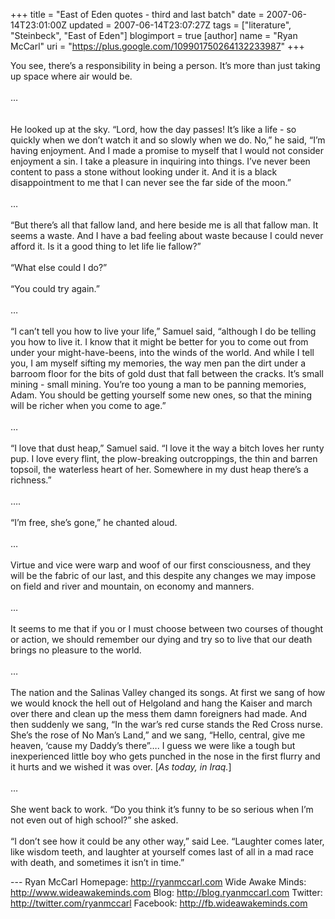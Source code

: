 +++
title = "East of Eden quotes - third and last batch"
date = 2007-06-14T23:01:00Z
updated = 2007-06-14T23:07:27Z
tags = ["literature", "Steinbeck", "East of Eden"]
blogimport = true
[author]
	name = "Ryan McCarl"
	uri = "https://plus.google.com/109901750264132233987"
+++

You see, there’s a responsibility in being a person.  It’s more than just taking up space where air would be.<br /><br />…<br /><br /><br />He looked up at the sky.  “Lord, how the day passes!  It’s like a life - so quickly when we don’t watch it and so slowly when we do.  No,” he said, “I’m having enjoyment.  And I made a promise to myself that I would not consider enjoyment a sin.  I take a pleasure in inquiring into things.  I’ve never been content to pass a stone without looking under it.  And it is a black disappointment to me that I can never see the far side of the moon.”<br /><br />…<br /><br />“But there’s all that fallow land, and here beside me is all that fallow man.  It seems a waste.  And I have a bad feeling about waste because I could never afford it.  Is it a good thing to let life lie fallow?”<br /><br />“What else could I do?”<br /><br />“You could try again.”<br /><br />…<br /><br />“I can’t tell you how to live your life,” Samuel said, “although I do be telling you how to live it.  I know that it might be better for you to come out from under your might-have-beens, into the winds of the world.  And while I tell you, I am myself sifting my memories, the way men pan the dirt under a barroom floor for the bits of gold dust that fall between the cracks.  It’s small mining - small mining.  You’re too young a man to be panning memories, Adam.  You should be getting yourself some new ones, so that the mining will be richer when you come to age.”<br /><br />…<br /><br />“I love that dust heap,” Samuel said.  “I love it the way a bitch loves her runty pup.  I love every flint, the plow-breaking outcroppings, the thin and barren topsoil, the waterless heart of her.  Somewhere in my dust heap there’s a richness.”<br /><br />….<br /><br />“I’m free, she’s gone,” he chanted aloud.<br /><br />…<br /><br />Virtue and vice were warp and woof of our first consciousness, and they will be the fabric of our last, and this despite any changes we may impose on field and river and mountain, on economy and manners.<br /><br />…<br /><br />It seems to me that if you or I must choose between two courses of thought or action, we should remember our dying and try so to live that our death brings no pleasure to the world.<br /><br />…<br /><br />The nation and the Salinas Valley changed its songs.  At first we sang of how we would knock the hell out of Helgoland and hang the Kaiser and march over there and clean up the mess them damn foreigners had made.  And then suddenly we sang, “In the war’s red curse stands the Red Cross nurse.  She’s the rose of No Man’s Land,” and we sang, “Hello, central, give me heaven, ‘cause my Daddy’s there”….  I guess we were like a tough but inexperienced little boy who gets punched in the nose in the first flurry and it hurts and we wished it was over.  [<span style="font-style: italic;">As today, in Iraq.</span>]<br /><br />…<br /><br />She went back to work.  “Do you think it’s funny to be so serious when I’m not even out of high school?” she asked.<br /><br />“I don’t see how it could be any other way,” said Lee.  “Laughter comes later, like wisdom teeth, and laughter at yourself comes last of all in a mad race with death, and sometimes it isn’t in time.”<div class="blogger-post-footer">---
Ryan McCarl
Homepage: http://ryanmccarl.com
Wide Awake Minds: http://www.wideawakeminds.com
Blog: http://blog.ryanmccarl.com
Twitter: http://twitter.com/ryanmccarl
Facebook: http://fb.wideawakeminds.com</div>
